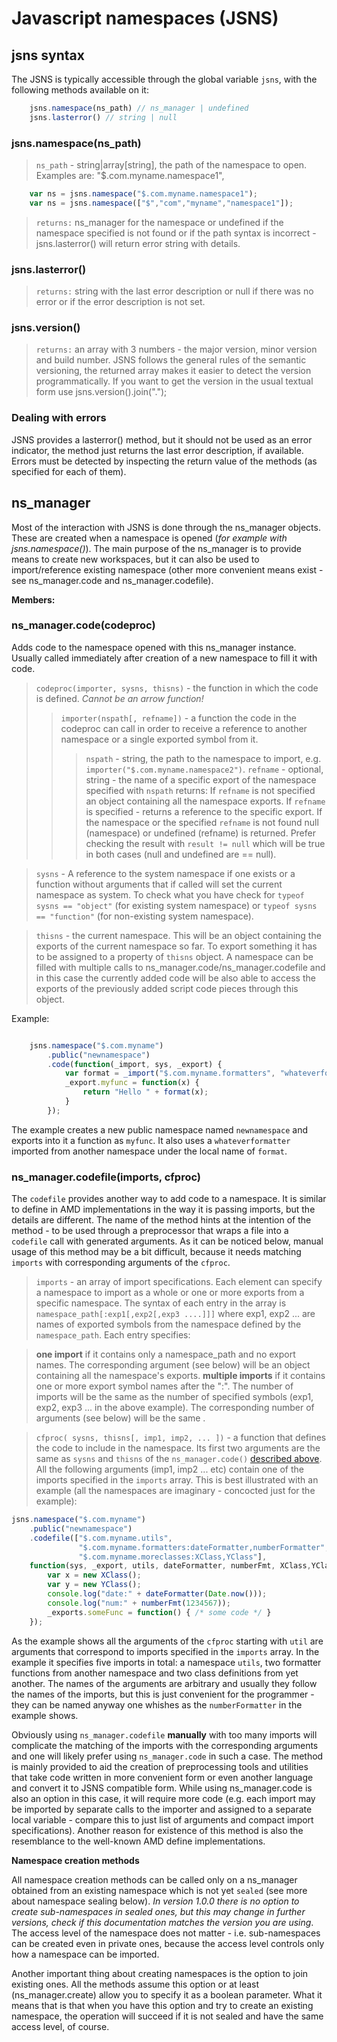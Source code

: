 # Javascript namespaces (JSNS)

## jsns syntax

The JSNS is typically accessible through the global variable `jsns`, with the following methods available on it:

```Javascript
    jsns.namespace(ns_path) // ns_manager | undefined
    jsns.lasterror() // string | null
```

### **jsns.namespace(ns_path)**

> `ns_path` - string|array[string], the path of the namespace to open. Examples are: "$.com.myname.namespace1", 

```Javascript
    var ns = jsns.namespace("$.com.myname.namespace1");
    var ns = jsns.namespace(["$","com","myname","namespace1"]);
```
> `returns:` ns_manager for the namespace or undefined if the namespace specified is not found or if the path syntax is incorrect - jsns.lasterror() will return error string with details.

### **jsns.lasterror()**

> `returns:` string with the last error description or null if there was no error or if the error description is not set.

### **jsns.version()**

> `returns:` an array with 3 numbers - the major version, minor version and build number. JSNS follows the general rules of the semantic versioning, the returned array makes it easier to detect the version programmatically. If you want to get the version in the usual textual form use jsns.version().join(".");

### Dealing with errors

JSNS provides a lasterror() method, but it should not be used as an error indicator, the method just returns the last error description, if available. Errors must be detected by inspecting the return value of the methods (as specified for each of them).

## ns_manager

Most of the interaction with JSNS is done through the ns_manager objects. These are created when a namespace is opened (_for example with jsns.namespace()_). The main purpose of the ns_manager is to provide means to create new workspaces, but it can also be used to import/reference existing namespace (other more convenient means exist - see ns_manager.code and ns_manager.codefile).

**Members:**

### ns_manager.code(codeproc)

Adds code to the namespace opened with this ns_manager instance. Usually called immediately after creation of a new namespace to fill it with code.

> `codeproc(importer, sysns, thisns)` - the function in which the code is defined. _Cannot be an arrow function!_
>> `importer(nspath[, refname])` - a function the code in the codeproc can call in order to receive a reference to another namespace or a single exported symbol from it.
>>> `nspath` - string, the path to the namespace to import, e.g. `importer("$.com.myname.namespace2")`.
>>> `refname` - optional, string - the name of a specific export of the namespace specified with `nspath`
>>> returns: If `refname` is not specified an object containing all the namespace exports. If `refname` is specified - returns a reference to the specific export. If the namespace or the specified `refname` is not found null (namespace) or undefined (refname) is returned. Prefer checking the result with `result != null` which will be true in both cases (null and undefined are == null).

> `sysns` - A reference to the system namespace if one exists or a function without arguments that if called will set the current namespace as system. To check what you have check for `typeof sysns == "object"` (for existing system namespace) or `typeof sysns == "function"` (for non-existing system namespace).

> `thisns` - the current namespace. This will be an object containing the exports of the current namespace so far. To export something it has to be assigned to a property of `thisns` object. A namespace can be filled with multiple calls to ns_manager.code/ns_manager.codefile and in this case the currently added code will be also able to access the exports of the previously added script code pieces through this object.

Example:

```Javascript

    jsns.namespace("$.com.myname")
        .public("newnamespace")
        .code(function(_import, sys, _export) {
            var format = _import("$.com.myname.formatters", "whateverformatter");
            _export.myfunc = function(x) {
                return "Hello " + format(x);
            }
        });

```

The example creates a new public namespace named `newnamespace` and exports into it a function as `myfunc`. It also uses a `whateverformatter` imported from another namespace under the local name of `format`. 

### ns_manager.codefile(imports, cfproc)

The `codefile` provides another way to add code to a namespace. It is similar to define in AMD implementations in the way it is passing imports, but the details are different. The name of the method hints at the intention of the method - to be used through a preprocessor that wraps a file into a `codefile` call with generated arguments. As it can be noticed below, manual usage of this method may be a bit difficult, because it needs matching `imports` with corresponding arguments of the `cfproc`.

> `imports` - an array of import specifications. Each element can specify a namespace to import as a whole or one or more exports from a specific namespace. The syntax of each entry in the array is `namespace_path[:exp1[,exp2[,exp3 ....]]]` where exp1, exp2 ... are names of exported symbols from the namespace defined by the `namespace_path`. Each entry specifies:

> **one import** if it contains only a namespace_path and no export names. The corresponding argument (see below) will be an object containing all the namespace's exports.
> **multiple imports** if it contains one or more export symbol names after the ":". The number of imports will be the same as the number of specified symbols (exp1, exp2, exp3 ... in the above example). The corresponding number of arguments (see below) will be the same .

> `cfproc( sysns, thisns[, imp1, imp2, ... ])` - a function that defines the code to include in the namespace. Its first two arguments are the same as `sysns` and `thisns` of the `ns_manager.code()` [described above](#ns_managercodecodeproc). All the following arguments (imp1, imp2 ... etc) contain one of the imports specified in the `imports` array. This is best illustrated with an example (all the namespaces are imaginary - concocted just for the example):

```Javascript
jsns.namespace("$.com.myname")
    .public("newnamespace")
    .codefile(["$.com.myname.utils",
               "$.com.myname.formatters:dateFormatter,numberFormatter",
               "$.com.myname.moreclasses:XClass,YClass"],
    function(sys, _export, utils, dateFormatter, numberFmt, XClass,YClass){
        var x = new XClass();
        var y = new YClass();
        console.log("date:" + dateFormatter(Date.now()));
        console.log("num:" + numberFmt(1234567));
        _exports.someFunc = function() { /* some code */ }
    });
```

As the example shows all the arguments of the `cfproc` starting with `util` are arguments that correspond to imports specified in the `imports` array. In the example it specifies five imports in total: a namespace `utils`, two formatter functions from another namespace and two class definitions from yet another. The names of the arguments are arbitrary and usually they follow the names of the imports, but this is just convenient for the programmer - they can be named anyway one whishes as the `numberFormatter` in the example shows.

Obviously using `ns_manager.codefile` **manually** with too many imports will complicate the matching of the imports with the corresponding arguments and one will likely prefer using `ns_manager.code` in such a case. The method is mainly provided to aid the creation of preprocessing tools and utilities that take code written in more convenient form or even another language and convert it to JSNS compatible form. While using ns_manager.code is also an option in this case, it will require more code (e.g. each import may be imported by separate calls to the importer and assigned to a separate local variable - compare this to just list of arguments and compact import specifications). Another reason for existence of this method is also the resemblance to the well-known AMD define implementations.

**Namespace creation methods**

All namespace creation methods can be called only on a ns_manager obtained from an existing namespace which is not yet `sealed` (see more about namespace sealing below). _In version 1.0.0 there is no option to create sub-namespaces in sealed ones, but this may change in further versions, check if this documentation matches the version you are using_. The access level of the namespace does not matter - i.e. sub-namespaces can be created even in private ones, because the access level controls only how a namespace can be imported.

Another important thing about creating namespaces is the option to join existing ones. All the methods assume this option or at least (ns_manager.create) allow you to specify it as a boolean parameter. What it means that is that when you have this option and try to create an existing namespace, the operation will succeed if it is not sealed and have the same access level, of course.